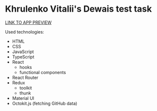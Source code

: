 # Khrulenko Vitalii's Dewais test task

[LINK TO APP PREVIEW](https://khrulenko.github.io/dewais_github_search/)

Used technologies:

- HTML
- CSS
- JavaScript
- TypeScript
- React
  - hooks
  - functional components
- React Router
- Redux
  - toolkit
  - thunk
- Material UI
- Octokit.js (fetching GitHub data)
